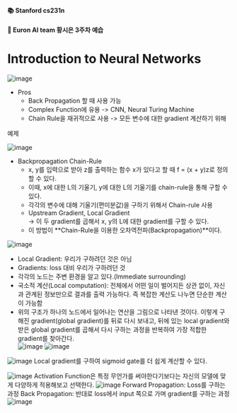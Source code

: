 ﻿#### 📚 Stanford cs231n  
#### 🚩 Euron AI team 황시은 3주차 예습  
# Introduction to Neural Networks  


![image](https://user-images.githubusercontent.com/61612117/116815189-6520ec80-ab97-11eb-8d24-bf3dc44bc685.png)
- Pros  
	- Back Propagation 할 때 사용 가능  
	- Complex Function에 유용 -> CNN, Neural Turing Machine  
	- Chain Rule을 재귀적으로 사용 -> 모든 변수에 대한 gradient 계산하기 위해  

예제  

![image](https://user-images.githubusercontent.com/61612117/116815240-9d282f80-ab97-11eb-9cb8-2e743bafc48e.png)

- Backpropagation Chain-Rule  
	- x, y를 입력으로 받아 z를 출력하는 함수 x가 있다고 할 때 f = (x + y)z로 정의할 수 있다.   
	- 이때, x에 대한 L의 기울기, y에 대한 L의 기울기를 chain-rule을 통해 구할 수 있다.   
	- 각각의 변수에 대해 기울기(편미분값)을 구하기 위해서 Chain-rule 사용  
	- Upstream Gradient, Local Gradient  
		-> 이 두 gradient를 곱해서 x, y의 L에 대한 gradient를 구할 수 있다. 
	- 이 방법이 **Chain-Rule을 이용한 오차역전파(Backpropagation)**이다.  

![image](https://user-images.githubusercontent.com/61612117/116815496-cb5a3f00-ab98-11eb-9b30-bfb4f275acf8.png)
- Local Gradient: 우리가 구하려던 것은 아님  
- Gradients: loss 대비 우리가 구하려던 것  
- 각각의 노드는 주변 환경을 알고 있다.(Immediate surrounding)  
- 국소적 계산(Local computation): 전체에서 어떤 일이 벌어지든 상관 없이, 자신과 관계된 정보만으로 결과를 출력 가능하다. 즉 복잡한 계산도 나누면 단순한 계산이 가능함  
- 위의 구조가 하나의 노드에서 일어나는 연산을 그림으로 나타낸 것이다. 이렇게 구해진 gradient(global gradient)를 뒤로 다시 보내고, 뒤에 있는 local gradient와 받은 global gradient를 곱해서 다시 구하는 과정을 반복하여 가장 적합한 gradient를 찾아간다.   
![image](https://user-images.githubusercontent.com/61612117/116844039-d48cef80-ac1c-11eb-88e2-e55cdb780cd1.png)
![image](https://user-images.githubusercontent.com/61612117/116844062-e8385600-ac1c-11eb-8017-0f4d97f13a88.png)

![image](https://user-images.githubusercontent.com/61612117/116844102-0a31d880-ac1d-11eb-8665-7b0ffe485635.png)
Local gradient를 구하여 sigmoid gate를 더 쉽게 계산할 수 있다. 

![image](https://user-images.githubusercontent.com/61612117/116853655-643c9900-ac31-11eb-95cc-582050bc1315.png)
Activation Function은 특정 무언가를 써야한다기보다는 자신의 모델에 맞게 다양하게 적용해보고 선택한다.
![image](https://user-images.githubusercontent.com/61612117/116853758-8c2bfc80-ac31-11eb-81fa-1fd6110395ee.png)
Forward Propagation: Loss를 구하는 과정
Back Propagation: 반대로 loss에서 input 쪽으로 가며 gradient를 구하는 과정
![image](https://user-images.githubusercontent.com/61612117/116853868-b2ea3300-ac31-11eb-9cbd-c3c1f942ec61.png)
